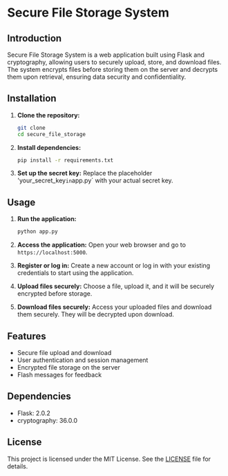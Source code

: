 # **Secure File Storage System**

## **Introduction**
Secure File Storage System is a web application built using Flask and cryptography, allowing users to securely upload, store, and download files. The system encrypts files before storing them on the server and decrypts them upon retrieval, ensuring data security and confidentiality.

## **Installation**
1. **Clone the repository:**
   ```bash
   git clone 
   cd secure_file_storage
   ```

2. **Install dependencies:**
   ```bash
   pip install -r requirements.txt
   ```

3. **Set up the secret key:**
   Replace the placeholder 'your_secret_key` in `app.py` with your actual secret key.

## **Usage**
1. **Run the application:**
   ```bash
   python app.py
   ```

2. **Access the application:**
   Open your web browser and go to `https://localhost:5000`.

3. **Register or log in:**
   Create a new account or log in with your existing credentials to start using the application.

4. **Upload files securely:**
   Choose a file, upload it, and it will be securely encrypted before storage.

5. **Download files securely:**
   Access your uploaded files and download them securely. They will be decrypted upon download.

## **Features**
- Secure file upload and download
- User authentication and session management
- Encrypted file storage on the server
- Flash messages for feedback

## **Dependencies**
- Flask: 2.0.2
- cryptography: 36.0.0

## **License**
This project is licensed under the MIT License. See the [LICENSE](LICENSE) file for details.
